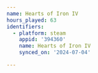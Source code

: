 ```yaml
---
name: Hearts of Iron IV
hours_played: 63
identifiers:
  - platform: steam
    appid: '394360'
    name: Hearts of Iron IV
    synced_on: '2024-07-04'

---
```

